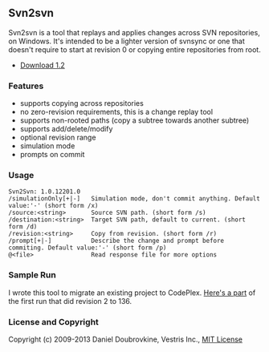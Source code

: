 ## Svn2svn

Svn2svn is a tool that replays and applies changes across SVN repositories, on Windows. It's intended to be a lighter version of svnsync or one that doesn't require to start at revision 0 or copying entire repositories from root.

* [Download 1.2](http://code.dblock.org/downloads/svn2svn/Svn2Svn.1.2.zip)

### Features

* supports copying across repositories
* no zero-revision requirements, this is a change replay tool
* supports non-rooted paths (copy a subtree towards another subtree)
* supports add/delete/modify
* optional revision range
* simulation mode
* prompts on commit

### Usage

```
Svn2Svn: 1.0.12201.0
/simulationOnly[+|-]   Simulation mode, don't commit anything. Default value:'-' (short form /x)
/source:<string>       Source SVN path. (short form /s)
/destination:<string>  Target SVN path, default to current. (short form /d)
/revision:<string>     Copy from revision. (short form /r)
/prompt[+|-]           Describe the change and prompt before commiting. Default value:'-' (short form /p)
@<file>                Read response file for more options
```

### Sample Run

I wrote this tool to migrate an existing project to CodePlex. 
[Here's a part](https://gist.github.com/dblock/5278124) of the first run that did revision 2 to 136.

### License and Copyright

Copyright (c) 2009-2013 Daniel Doubrovkine, Vestris Inc., [MIT License](LICENSE)
